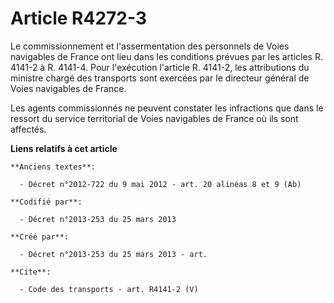 # Article R4272-3

Le commissionnement et l'assermentation des personnels de Voies navigables de France ont lieu dans les conditions prévues par
les articles R. 4141-2 à R. 4141-4. Pour l'exécution l'article R. 4141-2, les attributions du ministre chargé des transports
sont exercées par le directeur général de Voies navigables de France. 

Les agents commissionnés ne peuvent constater les infractions que dans le ressort du service territorial de Voies navigables
de France où ils sont affectés.

**Liens relatifs à cet article**

	**Anciens textes**:

	  - Décret n°2012-722 du 9 mai 2012 - art. 20 alinéas 8 et 9 (Ab)

	**Codifié par**:

	  - Décret n°2013-253 du 25 mars 2013

	**Créé par**:

	  - Décret n°2013-253 du 25 mars 2013 - art.

	**Cite**:

	  - Code des transports - art. R4141-2 (V)
